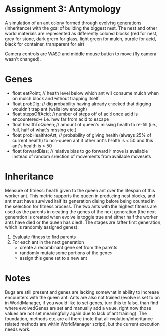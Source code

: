 # Assignment 3: Antymology

A simulation of an ant colony formed through evolving generations (inheritance) with the goal of building the biggest nest.
The nest and other world materials are represented as differently colored blocks (red for nest, grey for stone, dark green for glass, light green for mulch, purple for acid, black for container, transparent for air)

Camera controls are WASD and middle mouse button to move (fly camera wasn't changed).

# Genes
- float eatPoint; // health level below which ant will consume mulch when on mulch block and without trapping itself <br />
- float probDig; // dig probability having already checked that digging wouldn't trap ant (walls low enough) <br />
- float stepsOffAcid; // number of steps off of acid once acid is encountered-> i.e. how far from acid to escape <br />
- float healthToQueen; // amount of queen's missing health to re-fill (i.e., full, half of what's missing etc.) <br />
- float probHealthtoAnt; // probability of giving health (always 25% of current health) to non-queen ant if other ant's health is < 50 and this ant's health is > 50 <br />
- float forwardBias; // relative bias to go forward if move is available instead of random selection of movements from available movesets <br />

# Inheritance
Measure of fitness: health given to the queen ant over the lifespan of this worker ant. This metric supports the queen in producing nest blocks, and ant must have survived half its generation dieing before being counted in the selection for fitness process.
The two ants with the highest fitness are used as the parents in creating the genes of the  next generation (the next generation is created when evolve is toggle true and either half the worker ants have died or the queen has died).
 The stages are (after first generation, which is randomly assigned genes):
   1) Evaluate fitness to find parents
   2) For each ant in the next generation
      - create a recombinant gene set from the parents
      - randomly mutate some portions of the genes
      - assign this gene set to a new ant

# Notes
Bugs are still present and genes are lacking somewhat in ability to increase encounters with the queen ant. Ants are also not trained (evolve is set to on in WorldManager, if you would like to set genes, turn this to false, than find where evolvedGenes are set and manually add a value, right  now those values are not set meaningfully again due to lack of ant training). The foundation, methods etc. are all there (note that all evolution/inheritance related methods are within WorldManager script), but the current execution needs work.
